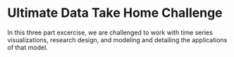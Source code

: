 # Ultimate Data Take Home Challenge

In this three part excercise, we are challenged to work with time series visualizations, research design, and modeling and detailing the applications of that model.

